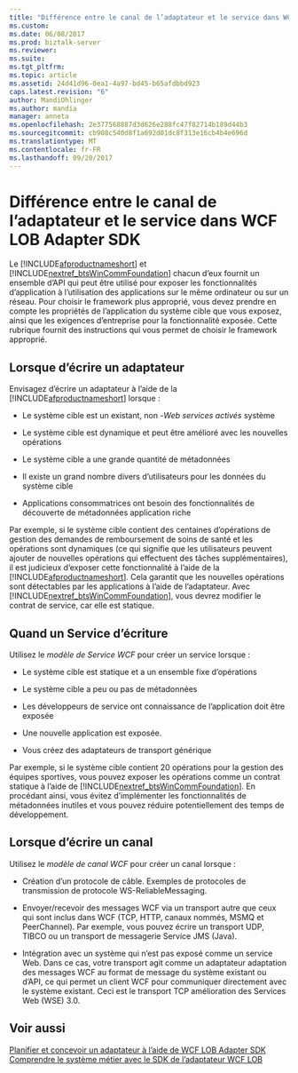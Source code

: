 ```yaml
---
title: "Différence entre le canal de l’adaptateur et le service dans WCF LOB Adapter SDK | Documents Microsoft"
ms.custom: 
ms.date: 06/08/2017
ms.prod: biztalk-server
ms.reviewer: 
ms.suite: 
ms.tgt_pltfrm: 
ms.topic: article
ms.assetid: 24d41d96-0ea1-4a97-bd45-b65afdbbd923
caps.latest.revision: "6"
author: MandiOhlinger
ms.author: mandia
manager: anneta
ms.openlocfilehash: 2e377568887d3d626e288fc47f82714b189d44b3
ms.sourcegitcommit: cb908c540d8f1a692d01dc8f313e16cb4b4e696d
ms.translationtype: MT
ms.contentlocale: fr-FR
ms.lasthandoff: 09/20/2017
---
```

# <a name="difference-between-adapter-channel-and-service-in-the-wcf-lob-adapter-sdk"></a>Différence entre le canal de l’adaptateur et le service dans WCF LOB Adapter SDK
Le [!INCLUDE[afproductnameshort](../../includes/afproductnameshort-md.md)] et [!INCLUDE[nextref_btsWinCommFoundation](../../includes/nextref-btswincommfoundation-md.md)] chacun d’eux fournit un ensemble d’API qui peut être utilisé pour exposer les fonctionnalités d’application à l’utilisation des applications sur le même ordinateur ou sur un réseau. Pour choisir le framework plus approprié, vous devez prendre en compte les propriétés de l’application du système cible que vous exposez, ainsi que les exigences d’entreprise pour la fonctionnalité exposée. Cette rubrique fournit des instructions qui vous permet de choisir le framework approprié.  
  
## <a name="when-to-write-an-adapter"></a>Lorsque d’écrire un adaptateur  
 Envisagez d’écrire un adaptateur à l’aide de la [!INCLUDE[afproductnameshort](../../includes/afproductnameshort-md.md)] lorsque :  
  
-   Le système cible est un existant, non -*Web services activés* système  
  
-   Le système cible est dynamique et peut être amélioré avec les nouvelles opérations  
  
-   Le système cible a une grande quantité de métadonnées  
  
-   Il existe un grand nombre divers d’utilisateurs pour les données du système cible  
  
-   Applications consommatrices ont besoin des fonctionnalités de découverte de métadonnées application riche  
  
 Par exemple, si le système cible contient des centaines d’opérations de gestion des demandes de remboursement de soins de santé et les opérations sont dynamiques (ce qui signifie que les utilisateurs peuvent ajouter de nouvelles opérations qui effectuent des tâches supplémentaires), il est judicieux d’exposer cette fonctionnalité à l’aide de la [!INCLUDE[afproductnameshort](../../includes/afproductnameshort-md.md)]. Cela garantit que les nouvelles opérations sont détectables par les applications à l’aide de l’adaptateur. Avec [!INCLUDE[nextref_btsWinCommFoundation](../../includes/nextref-btswincommfoundation-md.md)], vous devrez modifier le contrat de service, car elle est statique.  
  
## <a name="when-to-write-a-service"></a>Quand un Service d’écriture  
 Utilisez le *modèle de Service WCF* pour créer un service lorsque :  
  
-   Le système cible est statique et a un ensemble fixe d’opérations  
  
-   Le système cible a peu ou pas de métadonnées  
  
-   Les développeurs de service ont connaissance de l’application doit être exposée  
  
-   Une nouvelle application est exposée.  
  
-   Vous créez des adaptateurs de transport générique  
  
 Par exemple, si le système cible contient 20 opérations pour la gestion des équipes sportives, vous pouvez exposer les opérations comme un contrat statique à l’aide de [!INCLUDE[nextref_btsWinCommFoundation](../../includes/nextref-btswincommfoundation-md.md)]. En procédant ainsi, vous évitez d’implémenter les fonctionnalités de métadonnées inutiles et vous pouvez réduire potentiellement des temps de développement.  
  
## <a name="when-to-write-a-channel"></a>Lorsque d’écrire un canal  
 Utilisez le *modèle de canal WCF* pour créer un canal lorsque :  
  
-   Création d’un protocole de câble. Exemples de protocoles de transmission de protocole WS-ReliableMessaging.  
  
-   Envoyer/recevoir des messages WCF via un transport autre que ceux qui sont inclus dans WCF (TCP, HTTP, canaux nommés, MSMQ et PeerChannel). Par exemple, vous pouvez écrire un transport UDP, TIBCO ou un transport de messagerie Service JMS (Java).  
  
-   Intégration avec un système qui n’est pas exposé comme un service Web.  Dans ce cas, votre transport agit comme un adaptateur adaptation des messages WCF au format de message du système existant ou d’API, ce qui permet un client WCF pour communiquer directement avec le système existant. Ceci est le transport TCP amélioration des Services Web (WSE) 3.0.  
  
## <a name="see-also"></a>Voir aussi  
 [Planifier et concevoir un adaptateur à l’aide de WCF LOB Adapter SDK](../../adapters-and-accelerators/wcf-lob-adapter-sdk/plan-and-design-an-adapter-using-the-wcf-lob-adapter-sdk.md)   
 [Comprendre le système métier avec le SDK de l’adaptateur WCF LOB](../../adapters-and-accelerators/wcf-lob-adapter-sdk/understand-the-lob-system-with-the-wcf-lob-adapter-sdk.md)